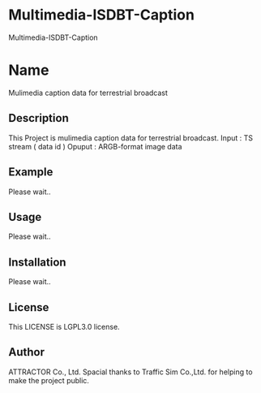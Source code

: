 # Multimedia-ISDBT-Caption
Multimedia-ISDBT-Caption

# Name
Mulimedia caption data for terrestrial broadcast

## Description
This Project is mulimedia caption data for terrestrial broadcast.
Input : TS stream ( data id )
Opuput : ARGB-format image data

## Example
Please wait..

## Usage
Please wait..

## Installation
Please wait..

## License
This LICENSE is LGPL3.0 license.

## Author
ATTRACTOR Co., Ltd.
Spacial thanks to Traffic Sim Co.,Ltd. for helping to make the project public.

